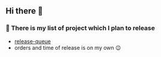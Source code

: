 ## Hi there 👋

### 🔭 There is my list of project which I plan to release
 - [release-queue](https://github.com/stars/slawekjaranowski/lists/release-queue)
 - orders and time of release is on my own 😉

<!--

Here are some ideas to get you started:

- 🔭 I’m currently working on ...
- 🌱 I’m currently learning ...
- 👯 I’m looking to collaborate on ...
- 🤔 I’m looking for help with ...
- 💬 Ask me about ...
- 📫 How to reach me: ...
- 😄 Pronouns: ...
-->
